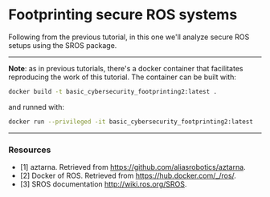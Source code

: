 # Footprinting secure ROS systems

Following from the previous tutorial, in this one we'll analyze secure ROS setups using the SROS package.


----

**Note**: as in previous tutorials, there's a docker container that facilitates reproducing the work of this tutorial. The container can be built with:
```bash
docker build -t basic_cybersecurity_footprinting2:latest .
```
and runned with:
```bash
docker run --privileged -it basic_cybersecurity_footprinting2:latest
```

----


### Resources
- [1] aztarna. Retrieved from https://github.com/aliasrobotics/aztarna.
- [2] Docker of ROS. Retrieved from https://hub.docker.com/_/ros/.
- [3] SROS documentation http://wiki.ros.org/SROS.

